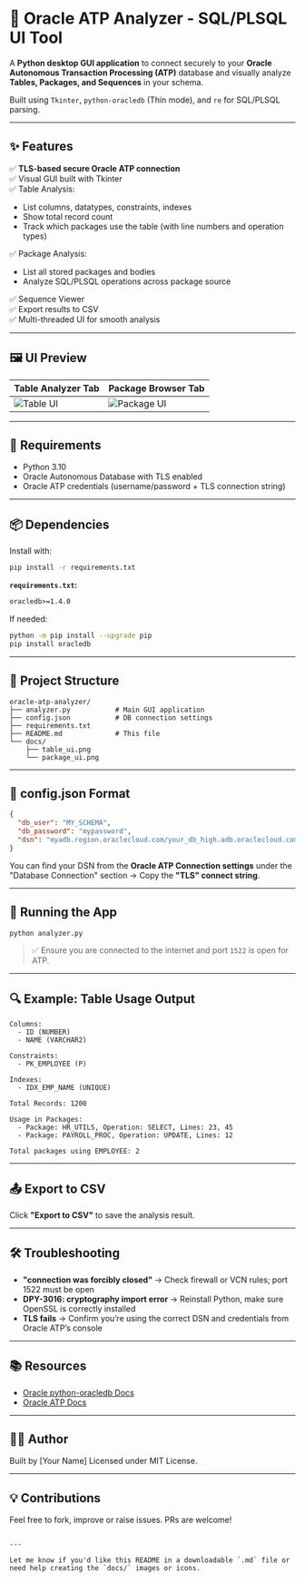 
# 🧠 Oracle ATP Analyzer - SQL/PLSQL UI Tool

A **Python desktop GUI application** to connect securely to your **Oracle Autonomous Transaction Processing (ATP)** database and visually analyze **Tables, Packages, and Sequences** in your schema.

Built using `Tkinter`, `python-oracledb` (Thin mode), and `re` for SQL/PLSQL parsing.

---

## ✨ Features

✅ **TLS-based secure Oracle ATP connection**  
✅ Visual GUI built with Tkinter  
✅ Table Analysis:
- List columns, datatypes, constraints, indexes
- Show total record count  
- Track which packages use the table (with line numbers and operation types)  

✅ Package Analysis:
- List all stored packages and bodies  
- Analyze SQL/PLSQL operations across package source  

✅ Sequence Viewer  
✅ Export results to CSV  
✅ Multi-threaded UI for smooth analysis

---

## 🖼️ UI Preview

| Table Analyzer Tab | Package Browser Tab |
|--------------------|---------------------|
| ![Table UI](docs/table_ui.png) | ![Package UI](docs/package_ui.png) |

---

## 🔐 Requirements

- Python 3.10  
- Oracle Autonomous Database with TLS enabled  
- Oracle ATP credentials (username/password + TLS connection string)

---

## 📦 Dependencies

Install with:

```bash
pip install -r requirements.txt
````

**`requirements.txt`:**

```txt
oracledb>=1.4.0
```

If needed:

```bash
python -m pip install --upgrade pip
pip install oracledb
```

---

## 📁 Project Structure

```
oracle-atp-analyzer/
├── analyzer.py           # Main GUI application
├── config.json           # DB connection settings
├── requirements.txt
├── README.md             # This file
└── docs/
    ├── table_ui.png
    └── package_ui.png
```

---

## 🧩 config.json Format

```json
{
  "db_user": "MY_SCHEMA",
  "db_password": "mypassword",
  "dsn": "myadb.region.oraclecloud.com/your_db_high.adb.oraclecloud.com"
}
```

You can find your DSN from the **Oracle ATP Connection settings** under the "Database Connection" section → Copy the **"TLS" connect string**.

---

## 🚀 Running the App

```bash
python analyzer.py
```

> ✅ Ensure you are connected to the internet and port `1522` is open for ATP.

---

## 🔍 Example: Table Usage Output

```
Columns:
  - ID (NUMBER)
  - NAME (VARCHAR2)

Constraints:
  - PK_EMPLOYEE (P)

Indexes:
  - IDX_EMP_NAME (UNIQUE)

Total Records: 1200

Usage in Packages:
  - Package: HR_UTILS, Operation: SELECT, Lines: 23, 45
  - Package: PAYROLL_PROC, Operation: UPDATE, Lines: 12

Total packages using EMPLOYEE: 2
```

---

## 📤 Export to CSV

Click **"Export to CSV"** to save the analysis result.

---

## 🛠️ Troubleshooting

* **"connection was forcibly closed"** → Check firewall or VCN rules; port 1522 must be open
* **DPY-3016: cryptography import error** → Reinstall Python, make sure OpenSSL is correctly installed
* **TLS fails** → Confirm you’re using the correct DSN and credentials from Oracle ATP’s console

---

## 📚 Resources

* [Oracle python-oracledb Docs](https://python-oracledb.readthedocs.io/en/latest/)
* [Oracle ATP Docs](https://docs.oracle.com/en/cloud/paas/autonomous-database/index.html)

---

## 🧑‍💻 Author

Built by \[Your Name]
Licensed under MIT License.

---

## 💡 Contributions

Feel free to fork, improve or raise issues.
PRs are welcome!

```

---

Let me know if you'd like this README in a downloadable `.md` file or need help creating the `docs/` images or icons.
```
